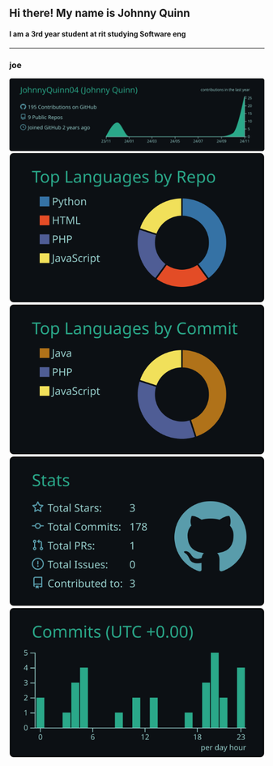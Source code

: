 ## Hi there! My name is Johnny Quinn 
#### I am a 3rd year student at rit studying Software eng
---
### joe

[![](https://raw.githubusercontent.com/JohnnyQuinn04/JohnnyQuinn04/main/profile-summary-card-output/gotham/0-profile-details.svg)](https://github.com/vn7n24fzkq/github-profile-summary-cards)
[![](https://raw.githubusercontent.com/JohnnyQuinn04/JohnnyQuinn04/main/profile-summary-card-output/gotham/1-repos-per-language.svg)](https://github.com/vn7n24fzkq/github-profile-summary-cards) [![](https://raw.githubusercontent.com/JohnnyQuinn04/JohnnyQuinn04/main/profile-summary-card-output/gotham/2-most-commit-language.svg)](https://github.com/vn7n24fzkq/github-profile-summary-cards)
[![](https://raw.githubusercontent.com/JohnnyQuinn04/JohnnyQuinn04/main/profile-summary-card-output/gotham/3-stats.svg)](https://github.com/vn7n24fzkq/github-profile-summary-cards) [![](https://raw.githubusercontent.com/JohnnyQuinn04/JohnnyQuinn04/main/profile-summary-card-output/gotham/4-productive-time.svg)](https://github.com/vn7n24fzkq/github-profile-summary-cards)


<!--
**JohnnyQuinn04/JohnnyQuinn04** is a ✨ _special_ ✨ repository because its `README.md` (this file) appears on your GitHub profile.

Here are some ideas to get you started:

- 🔭 I’m currently working on ...
- 🌱 I’m currently learning ...
- 👯 I’m looking to collaborate on ...
- 🤔 I’m looking for help with ...
- 💬 Ask me about ...
- 📫 How to reach me: ...
- 😄 Pronouns: ...
- ⚡ Fun fact: ...
-->

